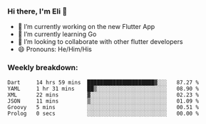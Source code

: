 ### Hi there, I'm Eli 👋
- 🔭 I’m currently working on the new Flutter App
- 🌱 I’m currently learning Go
- 🦄 I’m looking to collaborate with other flutter developers
- 😄 Pronouns: He/Him/His

### Weekly breakdown:
<!--START_SECTION:waka-->

```text
Dart     14 hrs 59 mins  █████████████████████▓░░░   87.27 %
YAML     1 hr 31 mins    ██▒░░░░░░░░░░░░░░░░░░░░░░   08.90 %
XML      22 mins         ▓░░░░░░░░░░░░░░░░░░░░░░░░   02.23 %
JSON     11 mins         ▒░░░░░░░░░░░░░░░░░░░░░░░░   01.09 %
Groovy   5 mins          ░░░░░░░░░░░░░░░░░░░░░░░░░   00.51 %
Prolog   0 secs          ░░░░░░░░░░░░░░░░░░░░░░░░░   00.00 %
```

<!--END_SECTION:waka-->
